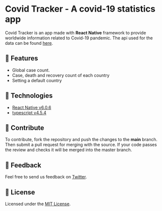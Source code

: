 # Covid Tracker - A covid-19 statistics app

Covid Tracker is an app made with **React Native** framework to provide worldwide information related to Covid-19 pandemic. The api used for the data can be found [here](https://documenter.getpostman.com/view/10808728/SzS8rjbc?version=latest).

## :iphone: Features

  - Global case count.
  - Case, death and recovery count of each country
  - Setting a default country


## 🚀 Technologies

  - [React Native v6.0.6](https://reactnative.dev/docs/environment-setup)
  - [typescript v4.5.4](https://www.typescriptlang.org/)


## 🤝 Contribute

To contribute, fork the repository and push the changes to the **main** branch. Then submit a pull request for merging with the source. If your code passes the review and checks it will be merged into the master branch.


## 💬 Feedback

Feel free to send us feedback on [Twitter](https://twitter.com/DarklineF).


## 📝 License

Licensed under the [MIT License](./LICENSE).
